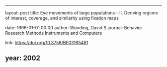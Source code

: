 ---
layout: post
title: Eye movements of large populations - II. Deriving regions of interest, coverage, and similarity using fixation maps

date: 1996-01-01 00:00
author: Wooding, David S
journal: Behavior Research Methods Instruments and Computers

link: https://doi.org/10.3758/BF03195481

year: 2002
----